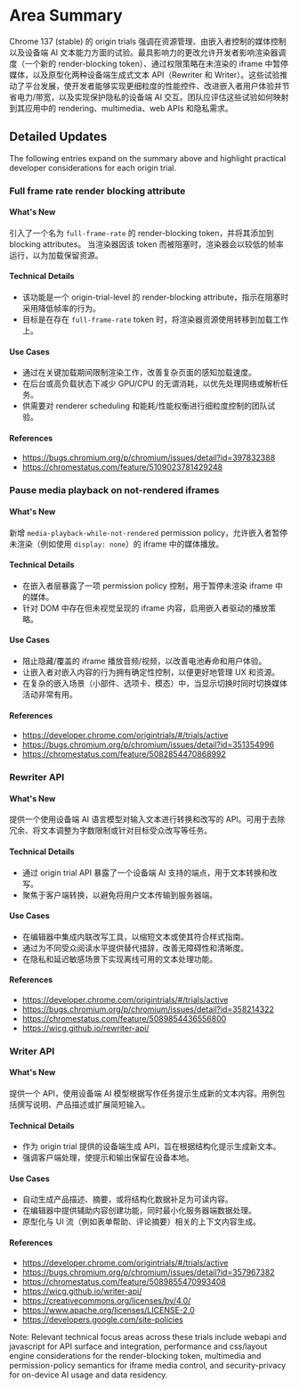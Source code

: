 # Area Summary

Chrome 137 (stable) 的 origin trials 强调在资源管理、由嵌入者控制的媒体控制以及设备端 AI 文本能力方面的试验。最具影响力的更改允许开发者影响渲染器调度（一个新的 render-blocking token）、通过权限策略在未渲染的 iframe 中暂停媒体，以及原型化两种设备端生成式文本 API（Rewriter 和 Writer）。这些试验推动了平台发展，使开发者能够实现更细粒度的性能控件、改进嵌入者用户体验并节省电力/带宽，以及实现保护隐私的设备端 AI 交互。团队应评估这些试验如何映射到其应用中的 rendering、multimedia、web APIs 和隐私需求。

## Detailed Updates

The following entries expand on the summary above and highlight practical developer considerations for each origin trial.

### Full frame rate render blocking attribute

#### What's New
引入了一个名为 `full-frame-rate` 的 render-blocking token，并将其添加到 blocking attributes。 当渲染器因该 token 而被阻塞时，渲染器会以较低的帧率运行，以为加载保留资源。

#### Technical Details
- 该功能是一个 origin-trial-level 的 render-blocking attribute，指示在阻塞时采用降低帧率的行为。
- 目标是在存在 `full-frame-rate` token 时，将渲染器资源使用转移到加载工作上。

#### Use Cases
- 通过在关键加载期间限制渲染工作，改善复杂页面的感知加载速度。
- 在后台或高负载状态下减少 GPU/CPU 的无谓消耗，以优先处理网络或解析任务。
- 供需要对 renderer scheduling 和能耗/性能权衡进行细粒度控制的团队试验。

#### References
- https://bugs.chromium.org/p/chromium/issues/detail?id=397832388
- https://chromestatus.com/feature/5109023781429248

### Pause media playback on not-rendered iframes

#### What's New
新增 `media-playback-while-not-rendered` permission policy，允许嵌入者暂停未渲染（例如使用 `display: none`）的 iframe 中的媒体播放。

#### Technical Details
- 在嵌入者层暴露了一项 permission policy 控制，用于暂停未渲染 iframe 中的媒体。
- 针对 DOM 中存在但未视觉呈现的 iframe 内容，启用嵌入者驱动的播放策略。

#### Use Cases
- 阻止隐藏/覆盖的 iframe 播放音频/视频，以改善电池寿命和用户体验。
- 让嵌入者对嵌入内容的行为拥有确定性控制，以便更好地管理 UX 和资源。
- 在复杂的嵌入场景（小部件、选项卡、模态）中，当显示切换时同时切换媒体活动非常有用。

#### References
- https://developer.chrome.com/origintrials/#/trials/active
- https://bugs.chromium.org/p/chromium/issues/detail?id=351354996
- https://chromestatus.com/feature/5082854470868992

### Rewriter API

#### What's New
提供一个使用设备端 AI 语言模型对输入文本进行转换和改写的 API。可用于去除冗余、将文本调整为字数限制或针对目标受众改写等任务。

#### Technical Details
- 通过 origin trial API 暴露了一个设备端 AI 支持的端点，用于文本转换和改写。
- 聚焦于客户端转换，以避免将用户文本传输到服务器端。

#### Use Cases
- 在编辑器中集成内联改写工具，以缩短文本或使其符合样式指南。
- 通过为不同受众阅读水平提供替代措辞，改善无障碍性和清晰度。
- 在隐私和延迟敏感场景下实现离线可用的文本处理功能。

#### References
- https://developer.chrome.com/origintrials/#/trials/active
- https://bugs.chromium.org/p/chromium/issues/detail?id=358214322
- https://chromestatus.com/feature/5089854436556800
- https://wicg.github.io/rewriter-api/

### Writer API

#### What's New
提供一个 API，使用设备端 AI 模型根据写作任务提示生成新的文本内容。用例包括撰写说明、产品描述或扩展简短输入。

#### Technical Details
- 作为 origin trial 提供的设备端生成 API，旨在根据结构化提示生成新文本。
- 强调客户端处理，使提示和输出保留在设备本地。

#### Use Cases
- 自动生成产品描述、摘要，或将结构化数据补足为可读内容。
- 在编辑器中提供辅助内容创建功能，同时最小化服务器端数据处理。
- 原型化与 UI 流（例如表单帮助、评论摘要）相关的上下文内容生成。

#### References
- https://developer.chrome.com/origintrials/#/trials/active
- https://bugs.chromium.org/p/chromium/issues/detail?id=357967382
- https://chromestatus.com/feature/5089855470993408
- https://wicg.github.io/writer-api/
- https://creativecommons.org/licenses/by/4.0/
- https://www.apache.org/licenses/LICENSE-2.0
- https://developers.google.com/site-policies

Note: Relevant technical focus areas across these trials include webapi and javascript for API surface and integration, performance and css/layout engine considerations for the render-blocking token, multimedia and permission-policy semantics for iframe media control, and security-privacy for on-device AI usage and data residency.